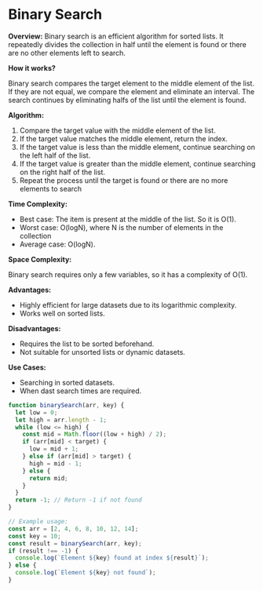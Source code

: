 # Binary Search

**Overview:**
Binary search is an efficient algorithm for sorted lists. It repeatedly divides the collection in half until the element is found or there are no other elements left to search.

**How it works?**

Binary search compares the target element to the middle element of the list. If they are not equal, we compare the element and eliminate an interval. The search continues by eliminating halfs of the list until the element is found.

**Algorithm:**

1. Compare the target value with the middle element of the list.
2. If the target value matches the middle element, return the index.
3. If the target value is less than the middle element, continue searching on the left half of the list.
4. If the target value is greater than the middle element, continue searching on the right half of the list.
5. Repeat the process until the target is found or there are no more elements to search

**Time Complexity:**

- Best case: The item is present at the middle of the list. So it is O(1).
- Worst case: O(logN), where N is the number of elements in the collection
- Average case: O(logN).

**Space Complexity:**

Binary search requires only a few variables, so it has a complexity of O(1).

**Advantages:**

- Highly efficient for large datasets due to its logarithmic complexity.
- Works well on sorted lists.

**Disadvantages:**

- Requires the list to be sorted beforehand.
- Not suitable for unsorted lists or dynamic datasets.

**Use Cases:**

- Searching in sorted datasets.
- When dast search times are required.

```javascript
function binarySearch(arr, key) {
  let low = 0;
  let high = arr.length - 1;
  while (low <= high) {
    const mid = Math.floor((low + high) / 2);
    if (arr[mid] < target) {
      low = mid + 1;
    } else if (arr[mid] > target) {
      high = mid - 1;
    } else {
      return mid;
    }
  }
  return -1; // Return -1 if not found
}

// Example usage:
const arr = [2, 4, 6, 8, 10, 12, 14];
const key = 10;
const result = binarySearch(arr, key);
if (result !== -1) {
  console.log(`Element ${key} found at index ${result}`);
} else {
  console.log(`Element ${key} not found`);
}
```

